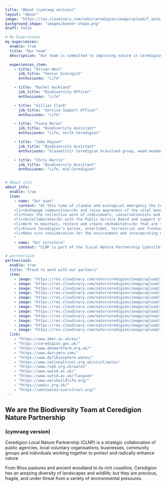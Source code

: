 ```yaml
---
title: "About (cymraeg version)"
layout: "about"
image: "https://res.cloudinary.com/naturceredigion/image/upload/f_auto/v1720624188/rachel.jpg"
background_shape: "images/banner-shape.png"
draft: false

# My Experiences
my_experiences:
  enable: true
  title: "Our team"
  description: "Our team is committed to improving nature in Ceredigion, working with a range of dedicated partners and engaged members of the public"

  experiences_item:
    - title: "Alison Heal"
      job_title: "Senior Ecologist"
      enthusiasms: "Life"

    - title: "Rachel Auckland"
      job_title: "Biodiversity Officer"
      enthusiasms: "Life"

    - title: "Gillian Clark"
      job_title: "Service Support Officer"
      enthusiasms: "Life"

    - title: "Fiona Moran"
      job_title: "Biodiversity Assistant"
      enthusiasms: "Life, north Ceredigion"

    - title: "Jake Rayson"
      job_title: "Biodiversity Assistant"
      enthusiasms: "Glaswelltir Ceredigion Grassland group, wood meadows, forest gardens, south Ceredigion"

    - title: "Chris Harris"
      job_title: "Biodiversity Assistant"
      enthusiasms: "Life, mid-Ceredigion"


# About info
about_info:
  enable: true
  item:
    - name: "Our aims"
      content: "At this time of climate and ecological emergency the Ceredigion Local Nature Partnership (LNP) aims to:
    <li><b>Engage communities</b> and raise awareness of the vital benefits that a healthy natural environment brings to people and the economy.  </li>
    <li>Steer the collective work of individuals, conservationists and business to <b>work in partnership</b> to protect, improve, create and connect Ceredigion’s natural landscape.</li>
    <li><b>Collaborate</b> with the Public Service Board and support other public bodies to protect and enhance nature across the county.</li>
    <li>Work to maintain, restore and create <b>habitats</b> that are thriving with wildlife including mammals, birds, reptiles, amphibians, fish, invertebrates, plants, fungi and more.</li>
    <li>Ensure Ceredigion’s marine, intertidal, terrestrial and freshwater environments <b>retain and regain good health</b>.</li>
    <li>Make sure consideration for the environment and incorporating nature recovery objectives are put right at the <b>heart of local decision-making</b>.</li>
    "
    - name: "Our structure"
      content: "CLNP is part of the [Local Nature Partnership Cymru](https://lnp.cymru/) and hosted by [Ceredigion County Council](https://www.ceredigion.gov.uk/resident/coast-countryside/conservation-and-wildlife-new/)."

# partneriaid
partneriaid:
  enable: true
  title: "Proud to work with our partners"
  item:
    - image: "https://res.cloudinary.com/naturceredigion/image/upload/f_auto,w_55/v1721050348/aberystwyth-university-square.png"
    - image: "https://res.cloudinary.com/naturceredigion/image/upload/f_auto,w_55/v1721051639/ceredigion-county-council-square.png"
    - image: "https://res.cloudinary.com/naturceredigion/image/upload/f_auto,w_55/v1721051639/denmark-farm-square.png"
    - image: "https://res.cloudinary.com/naturceredigion/image/upload/f_auto,w_55/v1721051640/dwr-cymru-square.png"
    - image: "https://res.cloudinary.com/naturceredigion/image/upload/f_auto,w_55/v1721051640/dyfi-biosphere-square.png"
    - image: "https://res.cloudinary.com/naturceredigion/image/upload/f_auto,w_55/v1721050349/national-trust-square.png"
    - image: "https://res.cloudinary.com/naturceredigion/image/upload/f_auto,w_55/v1721051641/rspb-square.png"
    - image: "https://res.cloudinary.com/naturceredigion/image/upload/f_auto,w_55/v1721051639/tir-canol-square.png"
    - image: "https://res.cloudinary.com/naturceredigion/image/upload/f_auto,w_55/v1721051639/uwtsd-square.png"
    - image: "https://res.cloudinary.com/naturceredigion/image/upload/f_auto,w_55/v1721051639/wildlife-trust-square.png"
    - image: "https://res.cloudinary.com/naturceredigion/image/upload/f_auto,w_55/v1721051640/wwbic-square.png"
    - image: "https://res.cloudinary.com/naturceredigion/image/upload/f_auto,w_55/v1721051641/wwrt-square.png"
  link:
    - "https://www.aber.ac.uk/en/"
    - "https://ceredigion.gov.uk/"
    - "https://www.denmarkfarm.org.uk/"
    - "https://www.dwrcymru.com/"
    - "https://www.dyfibiosphere.wales/"
    - "https://www.nationaltrust.org.uk/visit/wales"
    - "https://www.rspb.org.uk/wales"
    - "https://www.uwtsd.ac.uk/"
    - "https://www.uwtsd.ac.uk/?lang=en"
    - "https://www.welshwildlife.org/"
    - "https://wwbic.org.uk/"
    - "https://westwalesriverstrust.org/"
---
```


## We are the Biodiversity Team&nbsp;at <strong>Ceredigion Nature Partnership</strong>
<h3>(cymraeg version)</h3>


Ceredigion Local Nature Partnership (CLNP) is a strategic collaboration of public agencies, local voluntary organisations, businesses, community groups and individuals working together to protect and radically enhance nature

From Rhos pastures and ancient woodland to its rich coastline, Ceredigion has an amazing diversity of landscapes and wildlife; but they are precious, fragile, and under threat from a variety of environmental pressures.

